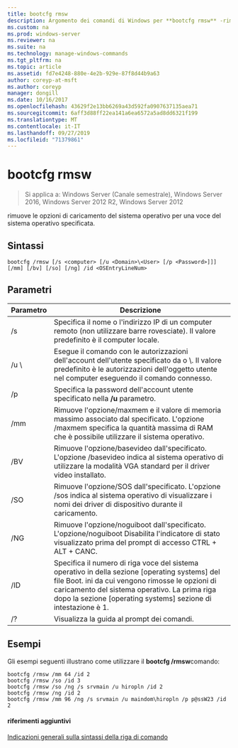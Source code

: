 ```yaml
---
title: bootcfg rmsw
description: Argomento dei comandi di Windows per **bootcfg rmsw** -rimuove le opzioni di caricamento del sistema operativo per una voce del sistema operativo specificata.
ms.custom: na
ms.prod: windows-server
ms.reviewer: na
ms.suite: na
ms.technology: manage-windows-commands
ms.tgt_pltfrm: na
ms.topic: article
ms.assetid: fd7e4248-880e-4e2b-929e-87f8d44b9a63
author: coreyp-at-msft
ms.author: coreyp
manager: dongill
ms.date: 10/16/2017
ms.openlocfilehash: 43629f2e13bb6269a43d592fa0907637135aea71
ms.sourcegitcommit: 6aff3d88ff22ea141a6ea6572a5ad8dd6321f199
ms.translationtype: MT
ms.contentlocale: it-IT
ms.lasthandoff: 09/27/2019
ms.locfileid: "71379861"
---
```

# <a name="bootcfg-rmsw"></a>bootcfg rmsw

>Si applica a: Windows Server (Canale semestrale), Windows Server 2016, Windows Server 2012 R2, Windows Server 2012

rimuove le opzioni di caricamento del sistema operativo per una voce del sistema operativo specificata.

## <a name="syntax"></a>Sintassi
```
bootcfg /rmsw [/s <computer> [/u <Domain>\<User> [/p <Password>]]] [/mm] [/bv] [/so] [/ng] /id <OSEntryLineNum>
```
## <a name="parameters"></a>Parametri

|      Parametro       |                                                                                                      Descrizione                                                                                                       |
|----------------------|------------------------------------------------------------------------------------------------------------------------------------------------------------------------------------------------------------------------|
|    /s <computer>     |                                                   Specifica il nome o l'indirizzo IP di un computer remoto (non utilizzare barre rovesciate). Il valore predefinito è il computer locale.                                                   |
| /u <Domain>\\<User>  |          Esegue il comando con le autorizzazioni dell'account dell'utente specificato da <User> o <Domain>\\<User>. Il valore predefinito è le autorizzazioni dell'oggetto utente nel computer eseguendo il comando connesso.          |
|    /p <Password>     |                                                                 Specifica la password dell'account utente specificato nella **/u** parametro.                                                                  |
|         /mm          |           Rimuove l'opzione/maxmem e il valore di memoria massimo associato dal <OSEntryLineNum>specificato. L'opzione /maxmem specifica la quantità massima di RAM che è possibile utilizzare il sistema operativo.            |
|         /BV          |                     Rimuove l'opzione/basevideo dall'<OSEntryLineNum>specificato. L'opzione /basevideo indica al sistema operativo di utilizzare la modalità VGA standard per il driver video installato.                     |
|         /SO          |                         Rimuove l'opzione/SOS dall'<OSEntryLineNum>specificato. L'opzione /sos indica al sistema operativo di visualizzare i nomi dei driver di dispositivo durante il caricamento.                          |
|         /NG          |                         Rimuove l'opzione/noguiboot dall'<OSEntryLineNum>specificato. L'opzione/noguiboot Disabilita l'indicatore di stato visualizzato prima del prompt di accesso CTRL + ALT + CANC.                          |
| <OSEntryLineNum>/ID | Specifica il numero di riga voce del sistema operativo in della sezione [operating systems] del file Boot. ini da cui vengono rimosse le opzioni di caricamento del sistema operativo. La prima riga dopo la sezione [operating systems] sezione di intestazione è 1. |
|          /?          |                                                                                          Visualizza la guida al prompt dei comandi.                                                                                          |

## <a name="BKMK_examples"></a>Esempi
Gli esempi seguenti illustrano come utilizzare il **bootcfg /rmsw**comando:
```
bootcfg /rmsw /mm 64 /id 2 
bootcfg /rmsw /so /id 3 
bootcfg /rmsw /so /ng /s srvmain /u hiropln /id 2 
bootcfg /rmsw /ng /id 2 
bootcfg /rmsw /mm 96 /ng /s srvmain /u maindom\hiropln /p p@ssW23 /id 2       
```
#### <a name="additional-references"></a>riferimenti aggiuntivi
[Indicazioni generali sulla sintassi della riga di comando](command-line-syntax-key.md)
